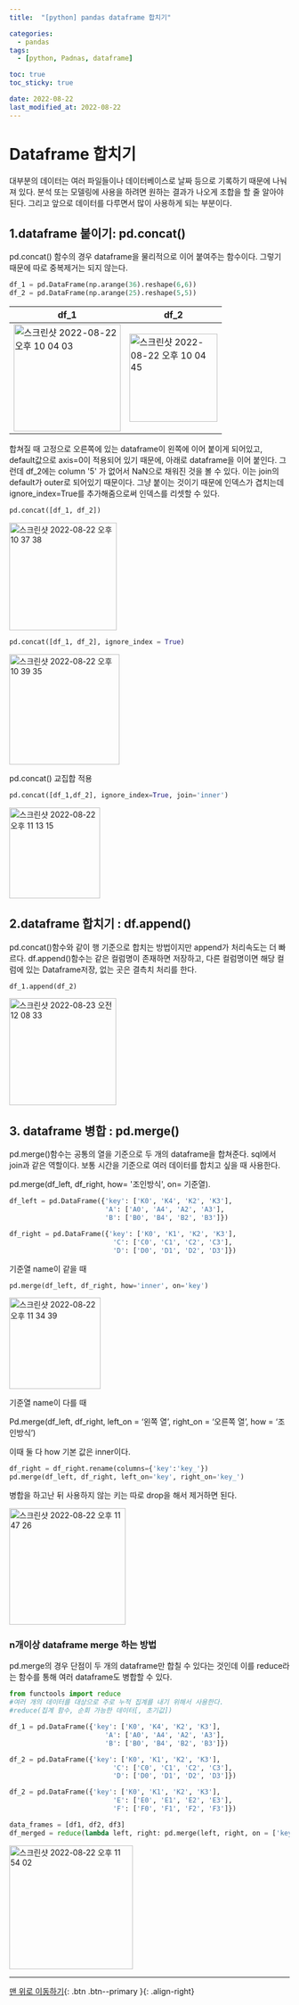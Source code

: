 ```yaml
---
title:  "[python] pandas dataframe 합치기" 

categories: 
  - pandas
tags:
  - [python, Padnas, dataframe]

toc: true
toc_sticky: true

date: 2022-08-22
last_modified_at: 2022-08-22
---
```


### 

# Dataframe 합치기

대부분의 데이터는 여러 파일들이나 데이터베이스로 날짜 등으로 기록하기 때문에 나눠져 있다. 
 분석 또는 모델링에 사용을 하려면 원하는 결과가 나오게 조합을 할 줄 알아야 된다. 그리고 앞으로 데이터를 다루면서 많이 사용하게 되는 부분이다. 

 

## 1.dataframe 붙이기: pd.concat()

pd.concat() 함수의 경우 dataframe을 물리적으로 이어 붙여주는 함수이다. 그렇기 때문에 따로 중복제거는 되지 않는다.

```python
df_1 = pd.DataFrame(np.arange(36).reshape(6,6))
df_2 = pd.DataFrame(np.arange(25).reshape(5,5))
```



| df_1                                                         | df_2                                                         |
| ------------------------------------------------------------ | ------------------------------------------------------------ |
| <img width="192" alt="스크린샷 2022-08-22 오후 10 04 03" src="https://user-images.githubusercontent.com/26536985/185927987-dfb0a5f2-b500-4148-882d-1d9b0021bf23.png"> | <img width="158" alt="스크린샷 2022-08-22 오후 10 04 45" src="https://user-images.githubusercontent.com/26536985/185928120-d76dd8e3-6d23-4352-ad46-5e8c2019bfb9.png"> |



합쳐질 때 고정으로 오른쪽에 있는 dataframe이 왼쪽에 이어 붙이게 되어있고, default값으로 axis=0이 적용되어 있기 때문에, 아래로 dataframe을 이어 붙인다. 그런데 df_2에는 column '5' 가 없어서 NaN으로 채워진 것을 볼 수 있다. 이는 join의 default가 outer로 되어있기 때문이다.  그냥 붙이는 것이기 때문에 인덱스가 겹치는데 ignore_index=True를 추가해줌으로써 인덱스를 리셋할 수 있다. 

```python
pd.concat([df_1, df_2])
```



<img width="193" alt="스크린샷 2022-08-22 오후 10 37 38" src="https://user-images.githubusercontent.com/26536985/185934527-5ec8ed28-72be-4b05-8fa3-9f6ac9e3400a.png">

```python
pd.concat([df_1, df_2], ignore_index = True)
```

<img width="198" alt="스크린샷 2022-08-22 오후 10 39 35" src="https://user-images.githubusercontent.com/26536985/185934971-d95cf448-6d2d-4bf8-bf83-188d25e69f9e.png">

pd.concat() 교집합 적용

```python
pd.concat([df_1,df_2], ignore_index=True, join='inner')
```

<img width="163" alt="스크린샷 2022-08-22 오후 11 13 15" src="https://user-images.githubusercontent.com/26536985/185942521-a059cf08-be94-436e-b579-98b09301c416.png">



## 2.dataframe 합치기 : df.append()

pd.concat()함수와 같이 행 기준으로 합치는 방법이지만 append가 처리속도는 더 빠르다. df.append()함수는 같은 컬럼명이 존재하면 저장하고, 다른 컬럼명이면 해당 컬럼에 있는 Dataframe저장, 없는 곳은 결측치 처리를 한다. 

 ```python
 df_1.append(df_2)
 ```

<img width="192" alt="스크린샷 2022-08-23 오전 12 08 33" src="https://user-images.githubusercontent.com/26536985/185955223-26cdfd25-50f6-46f3-a879-7885357d60c0.png">





## 3. dataframe 병합 : pd.merge()

pd.merge()함수는 공통의 열을 기준으로 두 개의 dataframe을 합쳐준다. sql에서 join과 같은 역할이다. 보통 시간을 기준으로 여러 데이터를 합치고 싶을 때 사용한다.

pd.merge(df_left, df_right, how= '조인방식', on= 기준열).

```python
df_left = pd.DataFrame({'key': ['K0', 'K4', 'K2', 'K3'],
                        'A': ['A0', 'A4', 'A2', 'A3'],
                        'B': ['B0', 'B4', 'B2', 'B3']})

df_right = pd.DataFrame({'key': ['K0', 'K1', 'K2', 'K3'],
                          'C': ['C0', 'C1', 'C2', 'C3'],
                          'D': ['D0', 'D1', 'D2', 'D3']})
```

 기준열 name이 같을 때

```python
pd.merge(df_left, df_right, how='inner', on='key')
```

<img width="164" alt="스크린샷 2022-08-22 오후 11 34 39" src="https://user-images.githubusercontent.com/26536985/185947549-84c0f42e-596b-4b18-bd83-4d93eb0d185a.png">



기준열 name이 다를 때

Pd.merge(df_left, df_right, left_on = ‘왼쪽 열’, right_on = ‘오른쪽 열’, how = ‘조인방식’)

이때 둘 다 how 기본 값은 inner이다.

```python
df_right = df_right.rename(columns={'key':'key_'})
pd.merge(df_left, df_right, left_on='key', right_on='key_')
```

병합을 하고난 뒤 사용하지 않는 키는 따로 drop을 해서 제거하면 된다.

<img width="209" alt="스크린샷 2022-08-22 오후 11 47 26" src="https://user-images.githubusercontent.com/26536985/185950488-7154f2c0-094c-4613-9f39-8655df7d66f6.png">





### n개이상 dataframe merge 하는 방법

pd.merge의 경우 단점이 두 개의 dataframe만 합칠 수 있다는 것인데 이를 reduce라는 함수를 통해 여러 dataframe도 병합할 수 있다.

~~~python
from functools import reduce
#여러 개의 데이터를 대상으로 주로 누적 집계를 내기 위해서 사용한다.
#reduce(집계 함수, 순회 가능한 데이터[, 초기값])

df_1 = pd.DataFrame({'key': ['K0', 'K4', 'K2', 'K3'],
                        'A': ['A0', 'A4', 'A2', 'A3'],
                        'B': ['B0', 'B4', 'B2', 'B3']})

df_2 = pd.DataFrame({'key': ['K0', 'K1', 'K2', 'K3'],
                          'C': ['C0', 'C1', 'C2', 'C3'],
                          'D': ['D0', 'D1', 'D2', 'D3']})

df_2 = pd.DataFrame({'key': ['K0', 'K1', 'K2', 'K3'],
                          'E': ['E0', 'E1', 'E2', 'E3'],
                          'F': ['F0', 'F1', 'F2', 'F3']})

data_frames = [df1, df2, df3]
df_merged = reduce(lambda left, right: pd.merge(left, right, on = ['key'], how = 'inner'), data_frames)
~~~

<img width="222" alt="스크린샷 2022-08-22 오후 11 54 02" src="https://user-images.githubusercontent.com/26536985/185952057-5e12bb73-7998-49f0-b27d-2ef830370d38.png">



---



[맨 위로 이동하기](#){: .btn .btn--primary }{: .align-right}